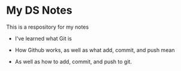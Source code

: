 # My DS Notes

This is a respository for my notes

- I've learned what Git is
 
- How Github works, as well as what add, commit, and push mean

- As well as how to add, commit, and push to git.
